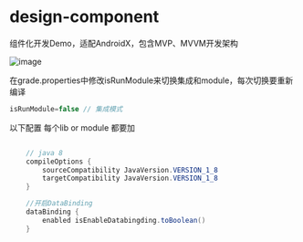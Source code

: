 # design-component
组件化开发Demo，适配AndroidX，包含MVP、MVVM开发架构

![image](https://img-blog.csdnimg.cn/20191023104144859.png)

在grade.properties中修改isRunModule来切换集成和module，每次切换要重新编译

```java
isRunModule=false // 集成模式
```
以下配置  每个lib or module 都要加
  
```java

    // java 8
    compileOptions {
        sourceCompatibility JavaVersion.VERSION_1_8
        targetCompatibility JavaVersion.VERSION_1_8
    }

    //开启DataBinding
    dataBinding {
        enabled isEnableDatabingding.toBoolean()
    }
   
```
